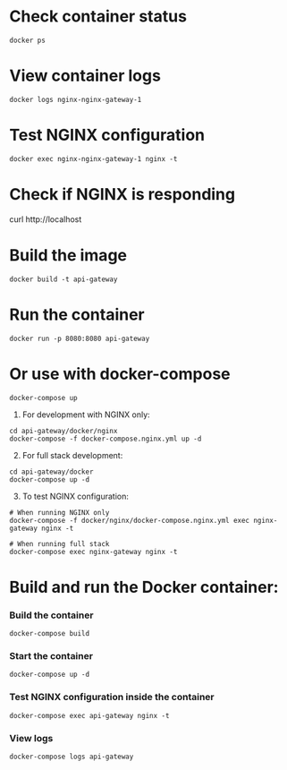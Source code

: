 # Check container status
```docker ps```

# View container logs
```docker logs nginx-nginx-gateway-1```

# Test NGINX configuration
```docker exec nginx-nginx-gateway-1 nginx -t```

# Check if NGINX is responding
curl http://localhost


# Build the image
```docker build -t api-gateway```

# Run the container
```docker run -p 8080:8080 api-gateway```

# Or use with docker-compose
```docker-compose up```

1. For development with NGINX only:
```
cd api-gateway/docker/nginx
docker-compose -f docker-compose.nginx.yml up -d
```
2. For full stack development:
```
cd api-gateway/docker
docker-compose up -d
```
3. To test NGINX configuration:
```
# When running NGINX only
docker-compose -f docker/nginx/docker-compose.nginx.yml exec nginx-gateway nginx -t

# When running full stack
docker-compose exec nginx-gateway nginx -t
```

# Build and run the Docker container:

### Build the container
```docker-compose build```

### Start the container
```docker-compose up -d```

### Test NGINX configuration inside the container
```docker-compose exec api-gateway nginx -t```

### View logs
```docker-compose logs api-gateway```
